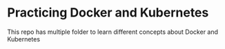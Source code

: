 # Practicing Docker and Kubernetes

This repo has multiple folder to learn different concepts about Docker and Kubernetes

